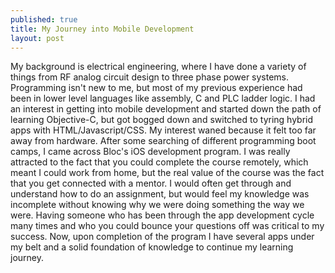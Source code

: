 ```yaml
---
published: true
title: My Journey into Mobile Development
layout: post
---
```

My background is electrical engineering, where I have done a variety of things from RF analog circuit design to three phase power systems.  Programming isn't new to me, but most of my previous experience had been in lower level languages like assembly, C and PLC ladder logic.  I had an interest in getting into mobile development and started down the path of learning Objective-C, but got bogged down and switched to tyring hybrid apps with HTML/Javascript/CSS. My interest waned because it felt too far away from hardware.  After some searching of different programming boot camps, I came across Bloc's iOS development program.  I was really attracted to the fact that you could complete the course remotely, which meant I could work from home, but the real value of the course was the fact that you get connected with a mentor.  I would often get through and understand how to do an assignment, but would feel my knowledge was incomplete without knowing why we were doing something the way we were.  Having someone who has been through the app development cycle many times and who you could bounce your questions off was critical to my success.  Now, upon completion of the program I have several apps under my belt and a solid foundation of knowledge to continue my learning journey.
